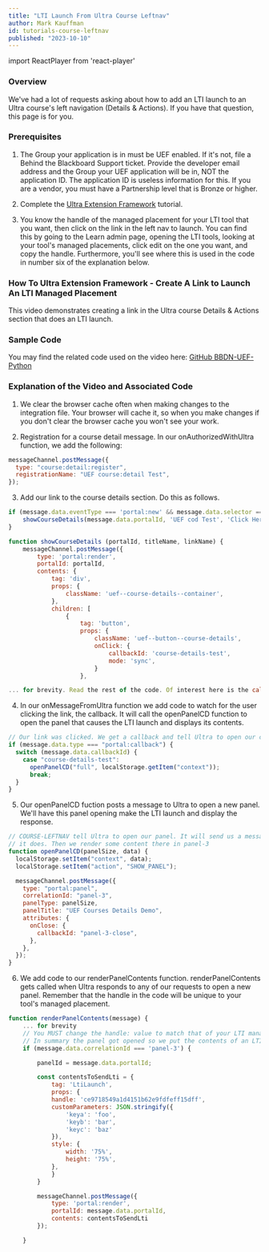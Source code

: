 ```yaml
---
title: "LTI Launch From Ultra Course Leftnav"
author: Mark Kauffman
id: tutorials-course-leftnav
published: "2023-10-10"
---
```


import ReactPlayer from 'react-player'

### Overview

We've had a lot of requests asking about how to add an LTI launch to an Ultra course's left navigation (Details & Actions). If you have that question, this page is for you.

### Prerequisites

1. The Group your application is in must be UEF enabled. If it's not, file a Behind the Blackboard Support ticket. Provide the developer email address and the Group your UEF application will be in, NOT the application ID. The application ID is useless information for this. If you are a vendor, you must have a Partnership level that is Bronze or higher.

2. Complete the [Ultra Extension Framework](./01-lti-to-uef-tutorial.md) tutorial.

3. You know the handle of the managed placement for your LTI tool that you want, then click on the link in the left nav to launch. You can find this by going to the Learn admin page, opening the LTI tools, looking at your tool's managed placements, click edit on the one you want, and copy the handle. Furthermore, you'll see where this is used in the code in number six of the explanation below.

### How To Ultra Extension Framework - Create A Link to Launch An LTI Managed Placement

This video demonstrates creating a link in the Ultra course Details & Actions section that does an LTI launch.

<ReactPlayer playback={false} controls url="https://www.youtube.com/watch?v=1SNQXsaPLKg&ab_channel=AnthologyDevelopers" />

### Sample Code

You may find the related code used on the video here: [GitHub BBDN-UEF-Python](https://github.com/blackboard/BBDN-UEF-Python/tree/102-UEF-COURSE-LEFTNAV)

### Explanation of the Video and Associated Code

1. We clear the browser cache often when making changes to the integration file. Your browser will cache it, so when you make changes if you don't clear the browser cache you won't see your work.

2. Registration for a course detail message. In our onAuthorizedWithUltra function, we add the following:

```js
messageChannel.postMessage({
  type: "course:detail:register",
  registrationName: "UEF course:detail Test",
});
```

3. Add our link to the course details section. Do this as follows.

```js
if (message.data.eventType === 'portal:new' && message.data.selector === 'course.outline.details') {
	showCourseDetails(message.data.portalId, 'UEF cod Test', 'Click Here');
}

function showCourseDetails (portalId, titleName, linkName) {
	messageChannel.postMessage({
    	type: 'portal:render',
    	portalId: portalId,
    	contents: {
        	tag: 'div',
        	props: {
            	className: 'uef--course-details--container',
        	},
        	children: [
            	{
                	tag: 'button',
                	props: {
                    	className: 'uef--button--course-details',
                    	onClick: {
                        	callbackId: 'course-details-test',
                        	mode: 'sync',
                    	}
                	},

... for brevity. Read the rest of the code. Of interest here is the callbackId: 'course-details-test'
```

4. In our onMessageFromUltra function we add code to watch for the user clicking the link, the callback. It will call the openPanelCD function to open the panel that causes the LTI launch and displays its contents.

```js
// Our link was clicked. We get a callback and tell Ultra to open our course details panel
if (message.data.type === "portal:callback") {
  switch (message.data.callbackId) {
    case "course-details-test":
      openPanelCD("full", localStorage.getItem("context"));
      break;
  }
}
```

5. Our openPanelCD fuction posts a message to Ultra to open a new panel. We'll have this panel opening make the LTI launch and display the response.

```js
// COURSE-LEFTNAV tell Ultra to open our panel. It will send us a message back after
// it does. Then we render some content there in panel-3
function openPanelCD(panelSize, data) {
  localStorage.setItem("context", data);
  localStorage.setItem("action", "SHOW_PANEL");

  messageChannel.postMessage({
    type: "portal:panel",
    correlationId: "panel-3",
    panelType: panelSize,
    panelTitle: "UEF Courses Details Demo",
    attributes: {
      onClose: {
        callbackId: "panel-3-close",
      },
    },
  });
}
```

6. We add code to our renderPanelContents function. renderPanelContents gets called when Ultra responds to any of our requests to open a new panel. Remember that the handle in the code will be unique to your tool's managed placement.

```js
function renderPanelContents(message) {
	... for brevity
	// You MUST change the handle: value to match that of your LTI managed placment handle.
	// In summary the panel got opened so we put the contents of an LTI launch within.
	if (message.data.correlationId === 'panel-3') {

    	panelId = message.data.portalId;

    	const contentsToSendLti = {
        	tag: 'LtiLaunch',
        	props: {
          	handle: 'ce9718549a1d4151b62e9fdfeff15dff',
          	customParameters: JSON.stringify({
            	'keya': 'foo',
            	'keyb': 'bar',
            	'keyc': 'baz'
          	}),
          	style: {
            	width: '75%',
            	height: '75%',
          	},
        	}
    	}

    	messageChannel.postMessage({
        	type: 'portal:render',
        	portalId: message.data.portalId,
        	contents: contentsToSendLti
    	});

	}
```

